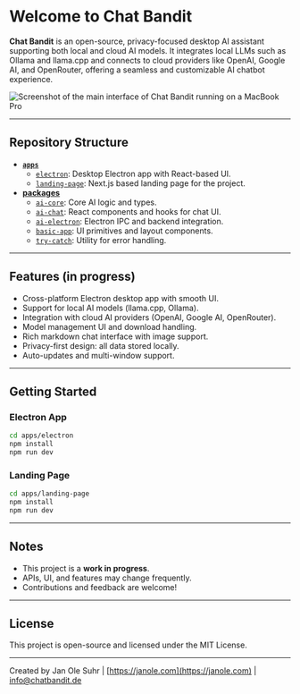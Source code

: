 # Welcome to Chat Bandit

**Chat Bandit** is an open-source, privacy-focused desktop AI assistant supporting both local and cloud AI models. It integrates local LLMs such as Ollama and llama.cpp and connects to cloud providers like OpenAI, Google AI, and OpenRouter, offering a seamless and customizable AI chatbot experience.

![Screenshot of the main interface of Chat Bandit running on a MacBook Pro](https://chatbandit.de/screenshot-light.png)

---

## Repository Structure

- **[`apps`](./apps)**
  - [`electron`](./apps/electron): Desktop Electron app with React-based UI.
  - [`landing-page`](./apps/landing-page): Next.js based landing page for the project.
- **[packages](./packages)**
  - [`ai-core`](./packages/ai-core): Core AI logic and types.
  - [`ai-chat`](./packages/ai-chat): React components and hooks for chat UI.
  - [`ai-electron`](./packages/ai-electron): Electron IPC and backend integration.
  - [`basic-app`](./packages/basic-app): UI primitives and layout components.
  - [`try-catch`](./packages/try-catch): Utility for error handling.

---

## Features (in progress)

- Cross-platform Electron desktop app with smooth UI.
- Support for local AI models (llama.cpp, Ollama).
- Integration with cloud AI providers (OpenAI, Google AI, OpenRouter).
- Model management UI and download handling.
- Rich markdown chat interface with image support.
- Privacy-first design: all data stored locally.
- Auto-updates and multi-window support.

---

## Getting Started

### Electron App
```bash
cd apps/electron
npm install
npm run dev
```

### Landing Page
```bash
cd apps/landing-page
npm install
npm run dev
```

---

## Notes

- This project is a **work in progress**.
- APIs, UI, and features may change frequently.
- Contributions and feedback are welcome!

---

## License

This project is open-source and licensed under the MIT License.

---

Created by Jan Ole Suhr | [https://janole.com](https://janole.com) | info@chatbandit.de